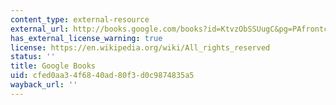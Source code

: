 ```yaml
---
content_type: external-resource
external_url: http://books.google.com/books?id=KtvzObSSUugC&pg=PAfrontcover
has_external_license_warning: true
license: https://en.wikipedia.org/wiki/All_rights_reserved
status: ''
title: Google Books
uid: cfed0aa3-4f68-40ad-80f3-d0c9874835a5
wayback_url: ''
---
```

